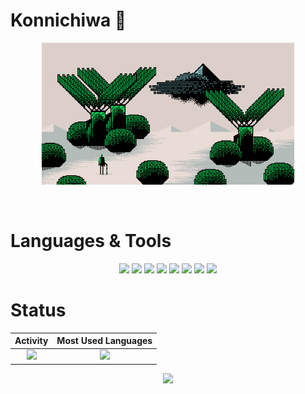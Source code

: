 # Konnichiwa 👋

<!-- pattern:Blueberry -->
<!-- <p align="center">
  <img width="80%" alt="GIF" src="assets/hermippe/夜に見つけた男と火.gif">
</p>

</br>

# Languages & Tools

<p align="center">
  <img src="https://img.shields.io/badge/-TypeScript-555?style=flat-square&logo=TypeScript"/>
  <img src="https://img.shields.io/badge/-JavaScript-555?style=flat-square&logo=JavaScript"/>
  <img src="https://img.shields.io/badge/-Angular-555?style=flat-square&logo=Angular"/>
  <img src="https://img.shields.io/badge/-Vue.js-555?style=flat-square&logo=vuedotjs"/>
  <img src="https://img.shields.io/badge/-Nuxt.js-555?style=flat-square&logo=nuxt"/>
  <img src="https://img.shields.io/badge/-React-555?style=flat-square&logo=react"/>
  <img src="https://img.shields.io/badge/-Next.js-555?style=flat-square&logo=nextdotjs"/>
  <img src="https://img.shields.io/badge/-MacBook-555?style=flat-square&logo=Apple"/>
</p>

# Status

|                                                              Activity                                                               |                                     Most Used Languages                                      |
| :---------------------------------------------------------------------------------------------------------------------------------: | :------------------------------------------------------------------------------------------: |
| ![](https://github-readme-stats.vercel.app/api?username=mst-nsh&show_icons=true&theme=tokyonight&count_private=true&line_height=40) | ![](https://github-readme-stats.vercel.app/api/top-langs/?username=mst-nsh&theme=tokyonight) |

<p align="center">
  <a  href="https://github.com/ryo-ma/github-profile-trophy">
    <img src="https://github-profile-trophy.vercel.app/?username=mst-nsh&column=-1&theme=discord"/>
  </a>
</p> -->

<!-- pattern:Lime -->
<p align="center">
  <img width="80%" alt="GIF" src="assets/hermippe/おばけソテツとラピュータ.gif">
</p>

</br>

# Languages & Tools

<p align="center">
  <img src="https://img.shields.io/badge/-TypeScript-555?style=flat-square&logo=TypeScript"/>
  <img src="https://img.shields.io/badge/-JavaScript-555?style=flat-square&logo=JavaScript"/>
  <img src="https://img.shields.io/badge/-Angular-555?style=flat-square&logo=Angular"/>
  <img src="https://img.shields.io/badge/-Vue.js-555?style=flat-square&logo=vuedotjs"/>
  <img src="https://img.shields.io/badge/-Nuxt.js-555?style=flat-square&logo=nuxt"/>
  <img src="https://img.shields.io/badge/-React-555?style=flat-square&logo=react"/>
  <img src="https://img.shields.io/badge/-Next.js-555?style=flat-square&logo=nextdotjs"/>
  <img src="https://img.shields.io/badge/-MacBook-555?style=flat-square&logo=Apple"/>
</p>

# Status

|                                                           Activity                                                            |                                  Most Used Languages                                   |
| :---------------------------------------------------------------------------------------------------------------------------: | :------------------------------------------------------------------------------------: |
| ![](https://github-readme-stats.vercel.app/api?username=mst-nsh&show_icons=true&theme=dark&count_private=true&line_height=40) | ![](https://github-readme-stats.vercel.app/api/top-langs/?username=mst-nsh&theme=dark) |

<p align="center">
  <a  href="https://github.com/ryo-ma/github-profile-trophy">
    <img src="https://github-profile-trophy.vercel.app/?username=mst-nsh&column=-1&theme=matrix"/>
  </a>
</p>
